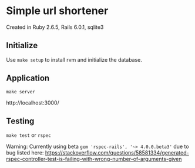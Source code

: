 # Simple url shortener
Created in Ruby 2.6.5, Rails 6.0.1, sqlite3

## Initialize
Use `make setup` to install rvm and initialize the database.

## Application
`make server`

http://localhost:3000/

## Testing
`make test` or `rspec`

Warning: Currently using beta `gem 'rspec-rails', '~> 4.0.0.beta3'` due to bug listed here: https://stackoverflow.com/questions/58581334/generated-rspec-controller-test-is-failing-with-wrong-number-of-arguments-given
